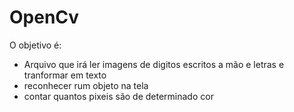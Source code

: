 # OpenCv
O objetivo é:
- Arquivo que irá ler imagens de digitos escritos a mão e letras e tranformar em texto
- reconhecer rum objeto na tela
- contar quantos pixeis são de determinado cor
